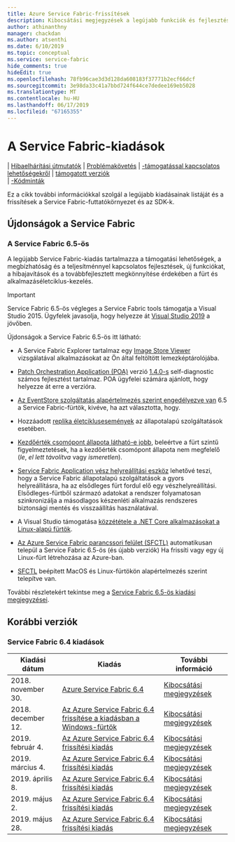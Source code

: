 ```yaml
---
title: Azure Service Fabric-frissítések
description: Kibocsátási megjegyzések a legújabb funkciók és fejlesztések a Service Fabricben.
author: athinanthny
manager: chackdan
ms.author: atsenthi
ms.date: 6/10/2019
ms.topic: conceptual
ms.service: service-fabric
hide_comments: true
hideEdit: true
ms.openlocfilehash: 78fb96cae3d3d128da608183f37771b2ecf66dcf
ms.sourcegitcommit: 3e98da33c41a7bbd724f644ce7dedee169eb5028
ms.translationtype: MT
ms.contentlocale: hu-HU
ms.lasthandoff: 06/17/2019
ms.locfileid: "67165355"
---
```

# <a name="service-fabric-releases"></a>A Service Fabric-kiadások

| <a href="https://github.com/Azure/Service-Fabric-Troubleshooting-Guides" target="blank">Hibaelhárítási útmutatók</a> 
| <a href="https://github.com/Azure/service-fabric-issues" target="blank">Problémakövetés</a> 
| <a href="https://docs.microsoft.com/azure/service-fabric/service-fabric-support" target="blank">-támogatással kapcsolatos lehetőségekről</a> 
| <a href="https://docs.microsoft.com/azure/service-fabric/service-fabric-versions" target="blank">támogatott verziók</a>  
|  <a href="https://azure.microsoft.com/resources/samples/?service=service-fabric&sort=0" target="blank">-Kódminták</a>

Ez a cikk további információkkal szolgál a legújabb kiadásainak listáját és a frissítések a Service Fabric-futtatókörnyezet és az SDK-k.

## <a name="whats-new-in-service-fabric"></a>**Újdonságok a Service Fabric**

### <a name="service-fabric-65"></a>A Service Fabric 6.5-ös

A legújabb Service Fabric-kiadás tartalmazza a támogatási lehetőségek, a megbízhatóság és a teljesítménnyel kapcsolatos fejlesztések, új funkciókat, a hibajavítások és a továbbfejlesztett megkönnyítése érdekében a fürt és alkalmazáséletciklus-kezelés.

> [!IMPORTANT]
> Service Fabric 6.5-ös végleges a Service Fabric tools támogatja a Visual Studio 2015. Ügyfelek javasolja, hogy helyezze át [Visual Studio 2019](https://visualstudio.microsoft.com/vs/) a jövőben.

Újdonságok a Service Fabric 6.5-ös itt látható:

- A Service Fabric Explorer tartalmaz egy [Image Store Viewer](service-fabric-visualizing-your-cluster.md#image-store-viewer) vizsgálatával alkalmazásokat az Ön által feltöltött lemezképtárolójába.

- [Patch Orchestration Application (POA)](service-fabric-patch-orchestration-application.md) verzió [1.4.0-s](https://github.com/microsoft/Service-Fabric-POA/releases/tag/v1.4.0) self-diagnostic számos fejlesztést tartalmaz. POA ügyfelei számára ajánlott, hogy helyezze át erre a verzióra.

- [Az EventStore szolgáltatás alapértelmezés szerint engedélyezve van](service-fabric-visualizing-your-cluster.md#event-store) 6.5 a Service Fabric-fürtök, kivéve, ha azt választotta, hogy.

- Hozzáadott [replika életciklusesemények](service-fabric-diagnostics-event-generation-operational.md#replica-events) az állapotalapú szolgáltatások esetében.

- [Kezdőérték csomópont állapota látható-e jobb](service-fabric-understand-and-troubleshoot-with-system-health-reports.md#seed-node-status), beleértve a fürt szintű figyelmeztetések, ha a kezdőérték csomópont állapota nem megfelelő (*le*, *el lett távolítva* vagy *ismeretlen*).

- [Service Fabric Application vész helyreállítási eszköz](https://github.com/Microsoft/Service-Fabric-AppDRTool) lehetővé teszi, hogy a Service Fabric állapotalapú szolgáltatások a gyors helyreállításra, ha az elsődleges fürt fordul elő egy vészhelyreállítási. Elsődleges-fürtből származó adatokat a rendszer folyamatosan szinkronizálja a másodlagos készenléti alkalmazás rendszeres biztonsági mentés és visszaállítás használatával.

- A Visual Studio támogatása [közzététele a .NET Core alkalmazásokat a Linux-alapú fürtök](service-fabric-how-to-publish-linux-app-vs.md).

- [Az Azure Service Fabric parancssori felület (SFCTL)](https://docs.microsoft.com/azure/service-fabric/service-fabric-cli) automatikusan települ a Service Fabric 6.5-ös (és újabb verziók) Ha frissíti vagy egy új Linux-fürt létrehozása az Azure-ban.

- [SFCTL](https://docs.microsoft.com/azure/service-fabric/service-fabric-cli) beépített MacOS és Linux-fürtökön alapértelmezés szerint telepítve van.

További részletekért tekintse meg a [Service Fabric 6.5-ös kiadási megjegyzései](https://github.com/Azure/service-fabric/blob/master/release_notes/Service_Fabric_ReleaseNotes_65.pdf).

## <a name="previous-versions"></a>Korábbi verziók

### <a name="service-fabric-64-releases"></a>Service Fabric 6.4 kiadások

| Kiadási dátum | Kiadás | További információ |
|---|---|---|
| 2018. november 30. | [Azure Service Fabric 6.4](https://blogs.msdn.microsoft.com/azureservicefabric/2018/11/30/azure-service-fabric-6-4-release/)  | [Kibocsátási megjegyzések](https://msdnshared.blob.core.windows.net/media/2018/12/Service-Fabric-6.4-Release.pdf)|
| 2018. december 12. | [Az Azure Service Fabric 6.4 frissítése a kiadásban a Windows-fürtök](https://blogs.msdn.microsoft.com/azureservicefabric/2018/12/12/azure-service-fabric-6-4-refresh-for-windows-clusters/)  | [Kibocsátási megjegyzések](https://msdnshared.blob.core.windows.net/media/2018/12/Links.pdf)  |
| 2019. február 4. | [Az Azure Service Fabric 6.4 frissítési kiadás](https://blogs.msdn.microsoft.com/azureservicefabric/2019/02/04/azure-service-fabric-6-4-refresh-release/) | [Kibocsátási megjegyzések](https://msdnshared.blob.core.windows.net/media/2019/02/Service-Fabric-6.4CU3-Release-Notes.pdf) |
| 2019. március 4. | [Az Azure Service Fabric 6.4 frissítési kiadás](https://blogs.msdn.microsoft.com/azureservicefabric/2019/03/12/azure-service-fabric-6-4-refresh-release-2/) | [Kibocsátási megjegyzések](https://msdnshared.blob.core.windows.net/media/2019/03/Service-Fabric-6.4CU4-Release-Notes.pdf)
| 2019. április 8. | [Az Azure Service Fabric 6.4 frissítési kiadás](https://blogs.msdn.microsoft.com/azureservicefabric/2019/04/08/azure-service-fabric-6-4-refresh-release-5/) | [Kibocsátási megjegyzések](https://msdnshared.blob.core.windows.net/media/2019/04/Service-Fabric-6.4CU5-ReleaseNotes3.pdf)
| 2019. május 2. | [Az Azure Service Fabric 6.4 frissítési kiadás](https://blogs.msdn.microsoft.com/azureservicefabric/2019/05/02/azure-service-fabric-6-4-refresh-release-3/) | [Kibocsátási megjegyzések](https://msdnshared.blob.core.windows.net/media/2019/05/Service-Fabric-64CU6-Release-Notes-V2.pdf)
| 2019. május 28. | [Az Azure Service Fabric 6.4 frissítési kiadás](https://blogs.msdn.microsoft.com/azureservicefabric/2019/05/28/azure-service-fabric-6-4-refresh-release-4/) | [Kibocsátási megjegyzések](https://msdnshared.blob.core.windows.net/media/2019/05/Service_Fabric_64CU7_Release_Notes1.pdf)
